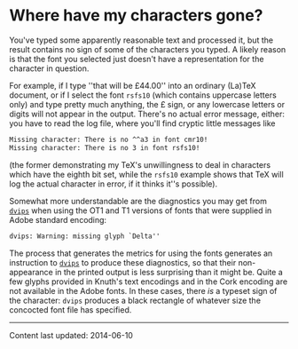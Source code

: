 # Where have my characters gone?

You've typed some apparently reasonable text and processed it, but the
result contains no sign of some of the characters you typed.  A likely
reason is that the font you selected just doesn't have a
representation for the character in question.

For example, if I type ''that will be &#xa3;44.00'' into an ordinary
(La)TeX document, or if I select the font `rsfs10` (which contains
uppercase letters only) and type pretty much anything, the &#xa3;
sign, or any lowercase letters or digits will not appear in the
output.  There's no actual error message, either: you have to read the
log file, where you'll find cryptic little messages like
```latex
Missing character: There is no ^^a3 in font cmr10!
Missing character: There is no 3 in font rsfs10!
``` 
(the former demonstrating my TeX's unwillingness to deal in characters
which have the eighth bit set, while the `rsfs10` example shows that
TeX will log the actual character in error, if it thinks it''s
possible).

Somewhat more understandable are the diagnostics you may get from
[`dvips`](http://ctan.org/pkg/dvips) when using the OT1 and T1 versions of
fonts that were supplied in Adobe standard encoding:
```latex
dvips: Warning: missing glyph `Delta''
```
The process that generates the metrics for using the fonts generates
an instruction to [`dvips`](http://ctan.org/pkg/dvips) to produce these diagnostics, so
that their non-appearance in the printed output is less surprising
than it might be.  Quite a few glyphs provided in Knuth's text
encodings and in the Cork encoding are not available in the Adobe
fonts.  In these cases, there _is_ a typeset sign of the
character: `dvips` produces a black rectangle of whatever
size the concocted font file has specified.


----

Content last updated: 2014-06-10
